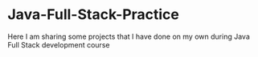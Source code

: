 # Java-Full-Stack-Practice
Here I am sharing some projects that I have done on my own during Java Full Stack development course 
